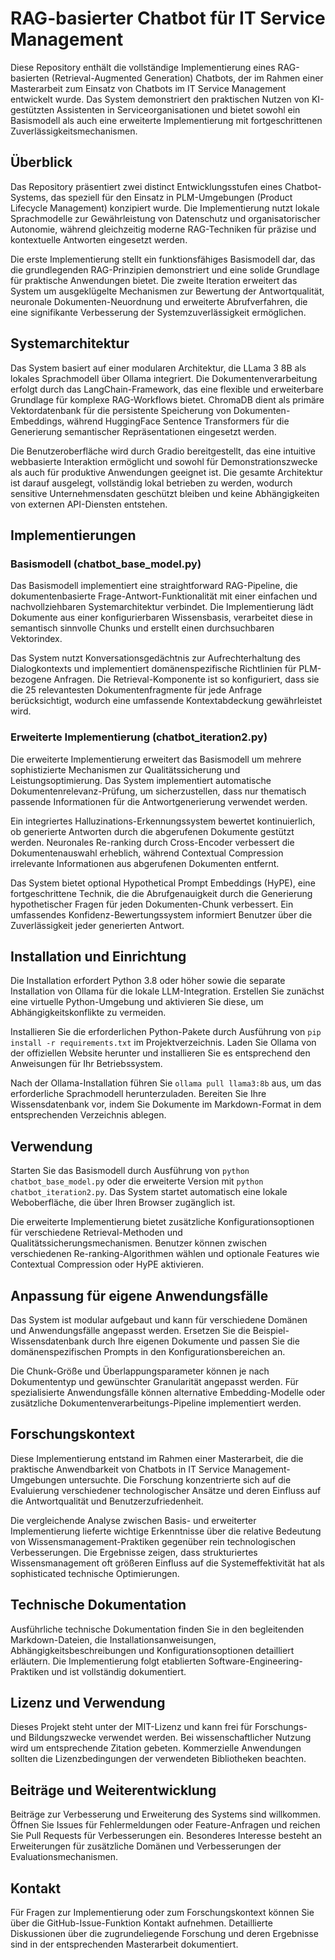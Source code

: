 # RAG-basierter Chatbot für IT Service Management

Diese Repository enthält die vollständige Implementierung eines RAG-basierten (Retrieval-Augmented Generation) Chatbots, der im Rahmen einer Masterarbeit zum Einsatz von Chatbots im IT Service Management entwickelt wurde. Das System demonstriert den praktischen Nutzen von KI-gestützten Assistenten in Serviceorganisationen und bietet sowohl ein Basismodell als auch eine erweiterte Implementierung mit fortgeschrittenen Zuverlässigkeitsmechanismen.

## Überblick

Das Repository präsentiert zwei distinct Entwicklungsstufen eines Chatbot-Systems, das speziell für den Einsatz in PLM-Umgebungen (Product Lifecycle Management) konzipiert wurde. Die Implementierung nutzt lokale Sprachmodelle zur Gewährleistung von Datenschutz und organisatorischer Autonomie, während gleichzeitig moderne RAG-Techniken für präzise und kontextuelle Antworten eingesetzt werden.

Die erste Implementierung stellt ein funktionsfähiges Basismodell dar, das die grundlegenden RAG-Prinzipien demonstriert und eine solide Grundlage für praktische Anwendungen bietet. Die zweite Iteration erweitert das System um ausgeklügelte Mechanismen zur Bewertung der Antwortqualität, neuronale Dokumenten-Neuordnung und erweiterte Abrufverfahren, die eine signifikante Verbesserung der Systemzuverlässigkeit ermöglichen.

## Systemarchitektur

Das System basiert auf einer modularen Architektur, die LLama 3 8B als lokales Sprachmodell über Ollama integriert. Die Dokumentenverarbeitung erfolgt durch das LangChain-Framework, das eine flexible und erweiterbare Grundlage für komplexe RAG-Workflows bietet. ChromaDB dient als primäre Vektordatenbank für die persistente Speicherung von Dokumenten-Embeddings, während HuggingFace Sentence Transformers für die Generierung semantischer Repräsentationen eingesetzt werden.

Die Benutzeroberfläche wird durch Gradio bereitgestellt, das eine intuitive webbasierte Interaktion ermöglicht und sowohl für Demonstrationszwecke als auch für produktive Anwendungen geeignet ist. Die gesamte Architektur ist darauf ausgelegt, vollständig lokal betrieben zu werden, wodurch sensitive Unternehmensdaten geschützt bleiben und keine Abhängigkeiten von externen API-Diensten entstehen.

## Implementierungen

### Basismodell (chatbot_base_model.py)

Das Basismodell implementiert eine straightforward RAG-Pipeline, die dokumentenbasierte Frage-Antwort-Funktionalität mit einer einfachen und nachvollziehbaren Systemarchitektur verbindet. Die Implementierung lädt Dokumente aus einer konfigurierbaren Wissensbasis, verarbeitet diese in semantisch sinnvolle Chunks und erstellt einen durchsuchbaren Vektorindex.

Das System nutzt Konversationsgedächtnis zur Aufrechterhaltung des Dialogkontexts und implementiert domänenspezifische Richtlinien für PLM-bezogene Anfragen. Die Retrieval-Komponente ist so konfiguriert, dass sie die 25 relevantesten Dokumentenfragmente für jede Anfrage berücksichtigt, wodurch eine umfassende Kontextabdeckung gewährleistet wird.

### Erweiterte Implementierung (chatbot_iteration2.py)

Die erweiterte Implementierung erweitert das Basismodell um mehrere sophistizierte Mechanismen zur Qualitätssicherung und Leistungsoptimierung. Das System implementiert automatische Dokumentenrelevanz-Prüfung, um sicherzustellen, dass nur thematisch passende Informationen für die Antwortgenerierung verwendet werden.

Ein integriertes Halluzinations-Erkennungssystem bewertet kontinuierlich, ob generierte Antworten durch die abgerufenen Dokumente gestützt werden. Neuronales Re-ranking durch Cross-Encoder verbessert die Dokumentenauswahl erheblich, während Contextual Compression irrelevante Informationen aus abgerufenen Dokumenten entfernt.

Das System bietet optional Hypothetical Prompt Embeddings (HyPE), eine fortgeschrittene Technik, die die Abrufgenauigkeit durch die Generierung hypothetischer Fragen für jeden Dokumenten-Chunk verbessert. Ein umfassendes Konfidenz-Bewertungssystem informiert Benutzer über die Zuverlässigkeit jeder generierten Antwort.

## Installation und Einrichtung

Die Installation erfordert Python 3.8 oder höher sowie die separate Installation von Ollama für die lokale LLM-Integration. Erstellen Sie zunächst eine virtuelle Python-Umgebung und aktivieren Sie diese, um Abhängigkeitskonflikte zu vermeiden.

Installieren Sie die erforderlichen Python-Pakete durch Ausführung von `pip install -r requirements.txt` im Projektverzeichnis. Laden Sie Ollama von der offiziellen Website herunter und installieren Sie es entsprechend den Anweisungen für Ihr Betriebssystem.

Nach der Ollama-Installation führen Sie `ollama pull llama3:8b` aus, um das erforderliche Sprachmodell herunterzuladen. Bereiten Sie Ihre Wissensdatenbank vor, indem Sie Dokumente im Markdown-Format in dem entsprechenden Verzeichnis ablegen.

## Verwendung

Starten Sie das Basismodell durch Ausführung von `python chatbot_base_model.py` oder die erweiterte Version mit `python chatbot_iteration2.py`. Das System startet automatisch eine lokale Weboberfläche, die über Ihren Browser zugänglich ist.

Die erweiterte Implementierung bietet zusätzliche Konfigurationsoptionen für verschiedene Retrieval-Methoden und Qualitätssicherungsmechanismen. Benutzer können zwischen verschiedenen Re-ranking-Algorithmen wählen und optionale Features wie Contextual Compression oder HyPE aktivieren.

## Anpassung für eigene Anwendungsfälle

Das System ist modular aufgebaut und kann für verschiedene Domänen und Anwendungsfälle angepasst werden. Ersetzen Sie die Beispiel-Wissensdatenbank durch Ihre eigenen Dokumente und passen Sie die domänenspezifischen Prompts in den Konfigurationsbereichen an.

Die Chunk-Größe und Überlappungsparameter können je nach Dokumententyp und gewünschter Granularität angepasst werden. Für spezialisierte Anwendungsfälle können alternative Embedding-Modelle oder zusätzliche Dokumentenverarbeitungs-Pipeline implementiert werden.

## Forschungskontext

Diese Implementierung entstand im Rahmen einer Masterarbeit, die die praktische Anwendbarkeit von Chatbots in IT Service Management-Umgebungen untersuchte. Die Forschung konzentrierte sich auf die Evaluierung verschiedener technologischer Ansätze und deren Einfluss auf die Antwortqualität und Benutzerzufriedenheit.

Die vergleichende Analyse zwischen Basis- und erweiterter Implementierung lieferte wichtige Erkenntnisse über die relative Bedeutung von Wissensmanagement-Praktiken gegenüber rein technologischen Verbesserungen. Die Ergebnisse zeigen, dass strukturiertes Wissensmanagement oft größeren Einfluss auf die Systemeffektivität hat als sophisticated technische Optimierungen.

## Technische Dokumentation

Ausführliche technische Dokumentation finden Sie in den begleitenden Markdown-Dateien, die Installationsanweisungen, Abhängigkeitsbeschreibungen und Konfigurationsoptionen detailliert erläutern. Die Implementierung folgt etablierten Software-Engineering-Praktiken und ist vollständig dokumentiert.

## Lizenz und Verwendung

Dieses Projekt steht unter der MIT-Lizenz und kann frei für Forschungs- und Bildungszwecke verwendet werden. Bei wissenschaftlicher Nutzung wird um entsprechende Zitation gebeten. Kommerzielle Anwendungen sollten die Lizenzbedingungen der verwendeten Bibliotheken beachten.

## Beiträge und Weiterentwicklung

Beiträge zur Verbesserung und Erweiterung des Systems sind willkommen. Öffnen Sie Issues für Fehlermeldungen oder Feature-Anfragen und reichen Sie Pull Requests für Verbesserungen ein. Besonderes Interesse besteht an Erweiterungen für zusätzliche Domänen und Verbesserungen der Evaluationsmechanismen.

## Kontakt

Für Fragen zur Implementierung oder zum Forschungskontext können Sie über die GitHub-Issue-Funktion Kontakt aufnehmen. Detaillierte Diskussionen über die zugrundeliegende Forschung und deren Ergebnisse sind in der entsprechenden Masterarbeit dokumentiert.
